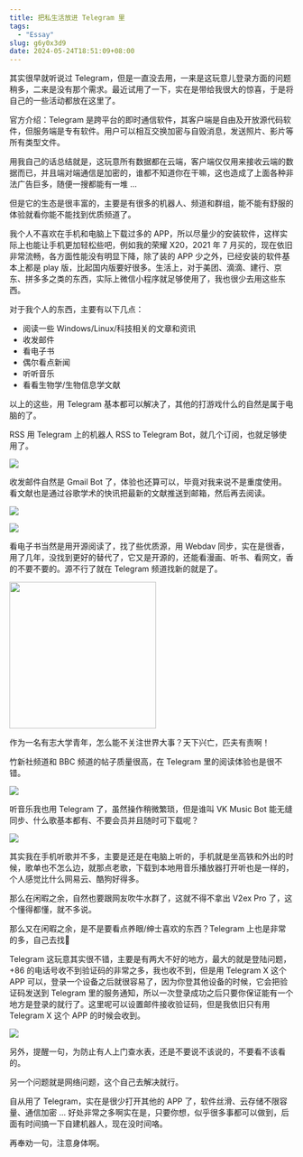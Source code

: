 ```yaml
---
title: 把私生活放进 Telegram 里
tags:
  - "Essay"
slug: g6y0x3d9
date: 2024-05-24T18:51:09+08:00
---
```


其实很早就听说过 Telegram，但是一直没去用，一来是这玩意儿登录方面的问题稍多，二来是没有那个需求。最近试用了一下，实在是带给我很大的惊喜，于是将自己的一些活动都放在这里了。

<!--more-->

官方介绍：Telegram 是跨平台的即时通信软件，其客户端是自由及开放源代码软件，但服务端是专有软件。用户可以相互交换加密与自毁消息，发送照片、影片等所有类型文件。

用我自己的话总结就是，这玩意所有数据都在云端，客户端仅仅用来接收云端的数据而已，并且端对端通信是加密的，谁都不知道你在干嘛，这也造成了上面各种非法广告巨多，随便一搜都能有一堆 ...

但是它的生态是很丰富的，主要是有很多的机器人、频道和群组，能不能有舒服的体验就看你能不能找到优质频道了。

我个人不喜欢在手机和电脑上下载过多的 APP，所以尽量少的安装软件，这样实际上也能让手机更加轻松些吧，例如我的荣耀 X20，2021 年 7 月买的，现在依旧非常流畅，各方面性能没有明显下降，除了装的 APP 少之外，已经安装的软件基本上都是 play 版，比起国内版要好很多。生活上，对于美团、滴滴、建行、京东、拼多多之类的东西，实际上微信小程序就足够使用了，我也很少去用这些东西。

对于我个人的东西，主要有以下几点：

- 阅读一些 Windows/Linux/科技相关的文章和资讯
- 收发邮件
- 看电子书
- 偶尔看点新闻
- 听听音乐
- 看看生物学/生物信息学文献

以上的这些，用 Telegram 基本都可以解决了，其他的打游戏什么的自然是属于电脑的了。

RSS 用 Telegram 上的机器人 RSS to Telegram Bot，就几个订阅，也就足够使用了。

![](https://images.yuanj.top/202405241901737.png)

收发邮件自然是 Gmail Bot 了，体验也还算可以，毕竟对我来说不是重度使用。看文献也是通过谷歌学术的快讯把最新的文献推送到邮箱，然后再去阅读。

![](https://images.yuanj.top/202405241921359.png)

![](https://images.yuanj.top/202405241902926.png)

看电子书当然是用开源阅读了，找了些优质源，用 Webdav 同步，实在是很香，用了几年，没找到更好的替代了，它又是开源的，还能看漫画、听书、看网文，香的不要不要的。源不行了就在 Telegram 频道找新的就是了。

<img src="https://images.yuanj.top/202405241904091.png" alt="" width="260" align=center>

作为一名有志大学青年，怎么能不关注世界大事？天下兴亡，匹夫有责啊！

竹新社频道和 BBC 频道的帖子质量很高，在 Telegram 里的阅读体验也是很不错。

![](https://images.yuanj.top/202405241907445.png)

听音乐我也用 Telegram 了，虽然操作稍微繁琐，但是谁叫 VK Music Bot 能无缝同步、什么歌基本都有、不要会员并且随时可下载呢？

![](https://images.yuanj.top/202405241908169.png)

其实我在手机听歌并不多，主要是还是在电脑上听的，手机就是坐高铁和外出的时候，歌单也不怎么边，就那点老歌，下载到本地用音乐播放器打开听也是一样的，个人感觉比什么网易云、酷狗好得多。

那么在闲暇之余，自然也要跟网友吹牛水群了，这就不得不拿出 V2ex Pro 了，这个懂得都懂，就不多说。

那么又在闲暇之余，是不是要看点养眼/绅士喜欢的东西？Telegram 上也是非常的多，自己去找🤞

Telegram 这玩意其实很不错，主要是有两大不好的地方，最大的就是登陆问题，+86 的电话号收不到验证码的非常之多，我也收不到，但是用 Telegram X 这个 APP 可以，登录一个设备之后就很容易了，因为你登其他设备的时候，它会把验证码发送到 Telegram 里的服务通知，所以一次登录成功之后只要你保证能有一个地方是登录的就行了。这里呢可以设置邮件接收验证码，但是我依旧只有用 Telegram X 这个 APP 的时候会收到。

![](https://images.yuanj.top/202405241914616.png)

另外，提醒一句，为防止有人上门查水表，还是不要说不该说的，不要看不该看的。

另一个问题就是网络问题，这个自己去解决就行。

自从用了 Telegram，实在是很少打开其他的 APP 了，软件丝滑、云存储不限容量、通信加密 ... 好处非常之多啊实在是，只要你想，似乎很多事都可以做到，后面有时间搞一下自建机器人，现在没时间咯。

再奉劝一句，注意身体啊。